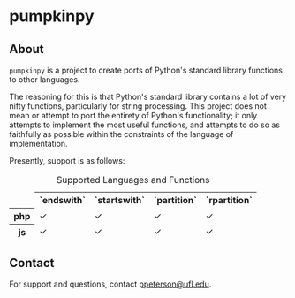 pumpkinpy
=========

About
-----
`pumpkinpy` is a project to create ports of Python's standard library functions to other languages.

The reasoning for this is that Python's standard library contains a lot of very nifty functions, particularly
for string processing. This project does not mean or attempt to port the entirety of Python's functionality;
it only attempts to implement the most useful functions, and attempts to do so as faithfully as possible within
the constraints of the language of implementation.

Presently, support is as follows:

<!-- begin chart --><table>
   <caption>Supported Languages and Functions</caption>
   <thead>
         <tr>
            <td></td>
            <th>`endswith`</th>
            <th>`startswith`</th>
            <th>`partition`</th>
            <th>`rpartition`</th>
         </tr>
         <tr>
            <th>php</th>
            <td>&#10003;</td>
            <td>&#10003;</td>
            <td>&#10003;</td>
            <td>&#10003;</td>
         </tr>
         <tr>
            <th>js</th>
            <td>&#10003;</td>
            <td>&#10003;</td>
            <td>&#10003;</td>
            <td>&#10003;</td>
         </tr>
   </thead>
</table><!-- end chart -->

Contact
-------

For support and questions, contact ppeterson@ufl.edu.
